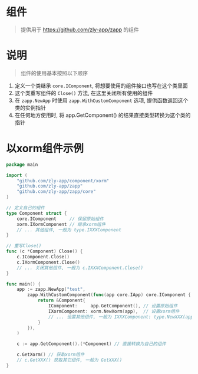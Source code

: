 # 组件

> 提供用于 https://github.com/zly-app/zapp 的组件

# 说明

> 组件的使用基本按照以下顺序

1. 定义一个类继承 `core.IComponent`, 将想要使用的组件接口也写在这个类里面
2. 这个类重写组件的 `Close()` 方法, 在这里关闭所有使用的组件
3. 在 `zapp.NewApp` 时使用 `zapp.WithCustomComponent` 选项, 提供函数返回这个类的实例指针
4. 在任何地方使用时, 将 app.GetComponent() 的结果直接类型转换为这个类的指针

# 以xorm组件示例

```go
package main

import (
	"github.com/zly-app/component/xorm"
	"github.com/zly-app/zapp"
	"github.com/zly-app/zapp/core"
)

// 定义自己的组件
type Component struct {
	core.IComponent     // 保留原始组件
	xorm.IXormComponent // 继承xorm组件
	// ... 其他组件, 一般为 type.IXXXComponent
}

// 重写Close()
func (c *Component) Close() {
	c.IComponent.Close()
	c.IXormComponent.Close()
	// ... 关闭其他组件, 一般为 c.IXXXComponent.Close()
}

func main() {
	app := zapp.NewApp("test",
		zapp.WithCustomComponent(func(app core.IApp) core.IComponent { // 自定义返回自己的组件
			return &Component{
				IComponent:     app.GetComponent(), // 设置原始组件
				IXormComponent: xorm.NewXorm(app),  // 设置xorm组件
				// ... 设置其他组件, 一般为 IXXXComponent: type.NewXXX(app)
			}
		}),
	)

	c := app.GetComponent().(*Component) // 直接转换为自己的组件

	c.GetXorm() // 获取xorm组件
	// c.GetXXX() 获取其它组件, 一般为 GetXXX()
}
```
